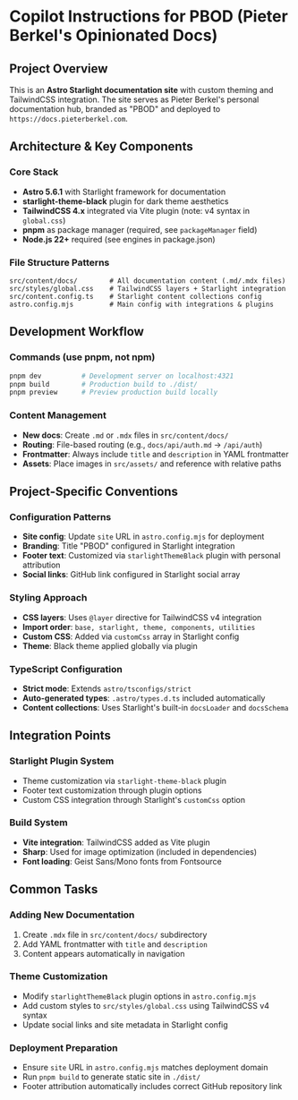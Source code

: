 # Copilot Instructions for PBOD (Pieter Berkel's Opinionated Docs)

## Project Overview

This is an **Astro Starlight documentation site** with custom theming and TailwindCSS integration. The site serves as Pieter Berkel's personal documentation hub, branded as "PBOD" and deployed to `https://docs.pieterberkel.com`.

## Architecture & Key Components

### Core Stack

- **Astro 5.6.1** with Starlight framework for documentation
- **starlight-theme-black** plugin for dark theme aesthetics
- **TailwindCSS 4.x** integrated via Vite plugin (note: v4 syntax in `global.css`)
- **pnpm** as package manager (required, see `packageManager` field)
- **Node.js 22+** required (see engines in package.json)

### File Structure Patterns

```
src/content/docs/        # All documentation content (.md/.mdx files)
src/styles/global.css    # TailwindCSS layers + Starlight integration
src/content.config.ts    # Starlight content collections config
astro.config.mjs         # Main config with integrations & plugins
```

## Development Workflow

### Commands (use pnpm, not npm)

```bash
pnpm dev          # Development server on localhost:4321
pnpm build        # Production build to ./dist/
pnpm preview      # Preview production build locally
```

### Content Management

- **New docs**: Create `.md` or `.mdx` files in `src/content/docs/`
- **Routing**: File-based routing (e.g., `docs/api/auth.md` → `/api/auth`)
- **Frontmatter**: Always include `title` and `description` in YAML frontmatter
- **Assets**: Place images in `src/assets/` and reference with relative paths

## Project-Specific Conventions

### Configuration Patterns

- **Site config**: Update `site` URL in `astro.config.mjs` for deployment
- **Branding**: Title "PBOD" configured in Starlight integration
- **Footer text**: Customized via `starlightThemeBlack` plugin with personal attribution
- **Social links**: GitHub link configured in Starlight social array

### Styling Approach

- **CSS layers**: Uses `@layer` directive for TailwindCSS v4 integration
- **Import order**: `base, starlight, theme, components, utilities`
- **Custom CSS**: Added via `customCss` array in Starlight config
- **Theme**: Black theme applied globally via plugin

### TypeScript Configuration

- **Strict mode**: Extends `astro/tsconfigs/strict`
- **Auto-generated types**: `.astro/types.d.ts` included automatically
- **Content collections**: Uses Starlight's built-in `docsLoader` and `docsSchema`

## Integration Points

### Starlight Plugin System

- Theme customization via `starlight-theme-black` plugin
- Footer text customization through plugin options
- Custom CSS integration through Starlight's `customCss` option

### Build System

- **Vite integration**: TailwindCSS added as Vite plugin
- **Sharp**: Used for image optimization (included in dependencies)
- **Font loading**: Geist Sans/Mono fonts from Fontsource

## Common Tasks

### Adding New Documentation

1. Create `.mdx` file in `src/content/docs/` subdirectory
2. Add YAML frontmatter with `title` and `description`
3. Content appears automatically in navigation

### Theme Customization

- Modify `starlightThemeBlack` plugin options in `astro.config.mjs`
- Add custom styles to `src/styles/global.css` using TailwindCSS v4 syntax
- Update social links and site metadata in Starlight config

### Deployment Preparation

- Ensure `site` URL in `astro.config.mjs` matches deployment domain
- Run `pnpm build` to generate static site in `./dist/`
- Footer attribution automatically includes correct GitHub repository link
